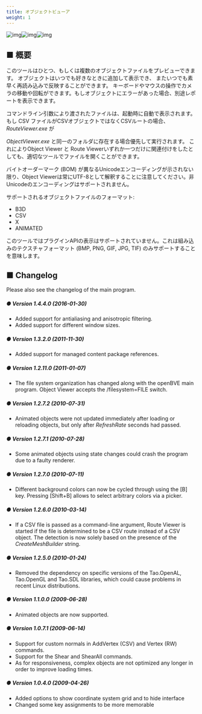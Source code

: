 ```yaml
---
title: オブジェクトビューア
weight: 1
---
```


![img](/images/tool_objectviewer_screenshot_1.png)![img](/images/tool_objectviewer_screenshot_2.png)![img](/images/tool_objectviewer_screenshot_3.png)

## ■ 概要

このツールはひとつ、もしくは複数のオブジェクトファイルをプレビューできます。 オブジェクトはいつでも好きなときに追加して表示でき、 またいつでも素早く再読み込みで反映することができます。 キーボードやマウスの操作でカメラの移動や回転ができます。もしオブジェクトにエラーがあった場合、別途レポートを表示できます。

コマンドライン引数により渡されたファイルは、起動時に自動で表示されます。 もし CSV ファイルがCSVオブジェクトではなくCSVルートの場合、 *RouteViewer.exe* が

*ObjectViewer.exe* と同一のフォルダに存在する場合優先して実行されます。  これによりObject Viewer と Route Viewerいずれか一つだけに関連付けをしたとしても、適切なツールでファイルを開くことができます。

バイトオーダーマーク (BOM) が異なるUnicodeエンコーディングが示されない限り、Object Viewerは常にUTF-8として解釈することに注意してください。非Unicodeのエンコーディングはサポートされません。

サポートされるオブジェクトファイルのフォーマット:

- B3D
- CSV
- X
- ANIMATED

このツールではプラグインAPIの表示はサポートされていません。これは組み込みのテクスチャフォーマット (BMP, PNG, GIF, JPG, TIF) のみサポートすることを意味します。

## ■ Changelog

Please also see the changelog of the main program.

##### ● Version 1.4.4.0 (2016-01-30)

- Added support for antialiasing and anisotropic filtering.  
- Added support for different window sizes.  

##### ● Version 1.3.2.0 (2011-11-30)

- Added support for managed content package references.  

##### ● Version 1.2.11.0 (2011-01-07)

- The file system organization has changed along with the openBVE main program. Object Viewer accepts the /filesystem=FILE switch.

##### ● Version 1.2.7.2 (2010-07-31)

- Animated objects were not updated immediately after loading or reloading objects, but only after *RefreshRate* seconds had passed.

##### ● Version 1.2.7.1 (2010-07-28)

- Some animated objects using state changes could crash the program due to a faulty renderer.

##### ● Version 1.2.7.0 (2010-07-11)

- Different background colors can now be cycled through using the [B] key. Pressing [Shift+B] allows to select arbitrary colors via a picker.

##### ● Version 1.2.6.0 (2010-03-14)

- If a CSV file is passed as a command-line argument, Route Viewer is started if the file is determined to be a CSV route instead of a CSV object. The detection is now solely based on the presence of the *CreateMeshBuilder* string.

##### ● Version 1.2.5.0 (2010-01-24)

- Removed the dependency on specific versions of the Tao.OpenAL, Tao.OpenGL and Tao.SDL libraries, which could cause problems in recent Linux distributions.

##### ● Version 1.1.0.0 (2009-06-28)

- Animated objects are now supported.  

##### ● Version 1.0.7.1 (2009-06-14)

- Support for custom normals in AddVertex (CSV) and Vertex (RW) commands.
- Support for the Shear and ShearAll commands.
- As for responsiveness, complex objects are not optimized any longer in order to improve loading times.

##### ● Version 1.0.4.0 (2009-04-26)

- Added options to show coordinate system grid and to hide interface
- Changed some key assignments to be more memorable
